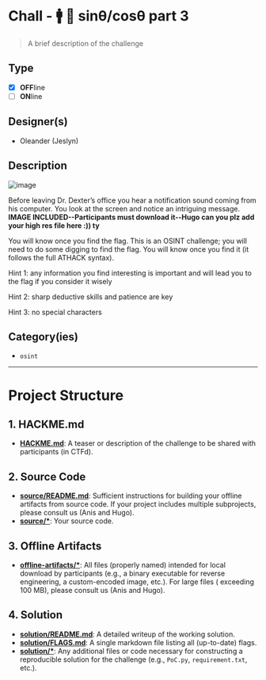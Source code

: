# Chall - 🚹 🎩 sinθ/cosθ part 3

> A brief description of the challenge

## Type

- [X] **OFF**line
- [ ] **ON**line

## Designer(s)

- Oleander (Jeslyn)

## Description
![image](https://github.com/user-attachments/assets/29ee12e4-e1e3-401e-be79-1df869f8401f)

Before leaving Dr. Dexter’s office you hear a notification sound coming from his computer. You look at the screen and notice an intriguing message. **IMAGE INCLUDED--Participants must download it--Hugo can you plz add your high res file here :)) ty**

You will know once you find the flag. This is an OSINT challenge; you will need to do some digging to find the flag. You will know once you find it (it follows the full ATHACK syntax).

Hint 1: any information you find interesting is important and will lead you to the flag if you consider it wisely

Hint 2: sharp deductive skills and patience are key 

Hint 3: no special characters



## Category(ies)


- `osint`


---

# Project Structure

## 1. HACKME.md

- **[HACKME.md](HACKME.md)**: A teaser or description of the challenge to be shared with participants (in CTFd).

## 2. Source Code

- **[source/README.md](source/README.md)**: Sufficient instructions for building your offline artifacts from source
  code. If your project includes multiple subprojects, please consult us (Anis and Hugo).
- **[source/*](source/)**: Your source code.

## 3. Offline Artifacts

- **[offline-artifacts/*](offline-artifacts/)**: All files (properly named) intended for local download by
  participants (e.g., a binary executable for reverse engineering, a custom-encoded image, etc.). For large files (
  exceeding 100 MB), please consult us (Anis and Hugo).

## 4. Solution

- **[solution/README.md](solution/README.md)**: A detailed writeup of the working solution.
- **[solution/FLAGS.md](solution/FLAGS.md)**: A single markdown file listing all (up-to-date) flags.
- **[solution/*](solution/)**: Any additional files or code necessary for constructing a reproducible solution for the
  challenge (e.g., `PoC.py`, `requirement.txt`, etc.). 
